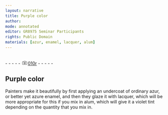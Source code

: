 ```yaml
---
layout: narrative
title: Purple color
author:
mode: annotated
editor: GR8975 Seminar Participants
rights: Public Domain
materials: [azur, enamel, lacquer, alum]
---
```


 <br/>- - - - - <a href="http://gallica.bnf.fr/ark:/12148/btv1b10500001g/f25.image"><img src="../assets/photo-icon.png" alt="folio image: " style="display:inline-block; margin-bottom:-3px;"/>010r</a> - - - - - <br/> 
##  Purple color 

 
   Painters make it beautifully by first applying an undercoat of ordinary azur, or better yet azure enamel, and then they glaze it with lacquer, which will be more appropriate for this if you mix in alum, which will give it a violet tint depending on the quantity that you mix in. 
 